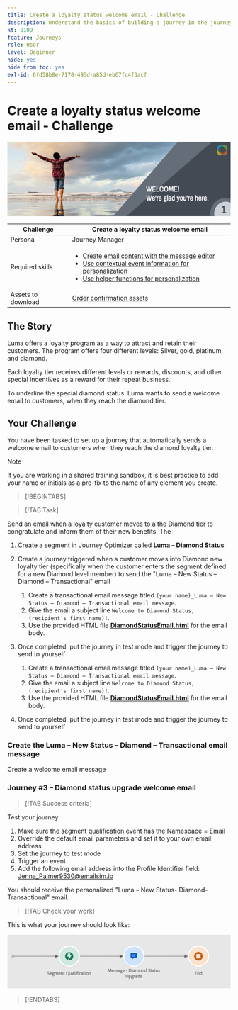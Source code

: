```yaml
---
title: Create a loyalty status welcome email - Challenge
description: Understand the basics of building a journey in the journey canvas.
kt: 8109
feature: Journeys
role: User
level: Beginner
hide: yes
hide from toc: yes
exl-id: 6fd58b8e-7178-495d-a85d-eb67fc4f3acf
---
```

# Create a loyalty status welcome email - Challenge

![AJO Loyalty status welcome email - Challenge Banner](/help/challenges/assets/email-assets/luma-transactional-onboarding-1.png)

|Challenge|Create a loyalty status welcome email|
|---|---|
|Persona|Journey Manager|
|Required skills|<ul><li>[Create email content with the message editor](https://experienceleague.adobe.com/docs/journey-optimizer-learn/tutorials/create-messages/create-email-content-with-the-message-editor.html?lang=en)</li> <li>[Use contextual event information for personalization](https://experienceleague.adobe.com/docs/journey-optimizer-learn/tutorials/personalize-content/use-contextual-event-information-for-personalization.html?lang=en)</li><li>[Use helper functions for personalization](https://experienceleague.adobe.com/docs/journey-optimizer-learn/tutorials/personalize-content/use-helper-functions-for-personalization.html?lang=en)</li></ul>|
|Assets to download|[Order confirmation assets](/help/challenges/assets/email-assets/order-confirmation-assets.zip)|

## The Story

Luma offers a loyalty program as a way to attract and retain their customers. The program offers four different levels: Silver, gold, platinum, and diamond.

Each loyalty tier receives different levels or rewards, discounts, and other special incentives as a reward for their repeat business.

To underline the special diamond status. Luma wants to send a welcome email to customers, when they reach the diamond tier.

## Your Challenge

You have been tasked to set up a journey that automatically sends a welcome email to customers when they reach the diamond loyalty tier.

>[!NOTE]
> If you are working in a shared training sandbox, it is best practice to add your name or initials as a pre-fix to the name of any element you create.

>[!BEGINTABS]

>[!TAB Task]

Send an email when a loyalty customer moves to a the Diamond tier to congratulate and inform them of their new benefits. The 

1.   Create a segment in Journey Optimizer called **Luma – Diamond Status**
2.   Create a journey triggered when a customer moves into Diamond new loyalty tier (specifically when the customer enters the segment defined for a new Diamond level member) to send the "Luma – New Status – Diamond – Transactional" email
     1. Create a transactional email message titled `(your name)_Luma – New Status – Diamond – Transactional email message`.
     2. Give the email a subject line `Welcome to Diamond Status, (recipient's first name)!`.
     3. Use the provided HTML file **[DiamondStatusEmail.html](/help/challenges/assets/email-assets/DiamondStatusEmail.html)** for the email body.
3.  Once completed, put the journey in test mode and trigger the journey to send to yourself  

    1. Create a transactional email message titled `(your name)_Luma – New Status – Diamond – Transactional email message`.
    1. Give the email a subject line `Welcome to Diamond Status, (recipient's first name)!`.
    1. Use the provided HTML file **[DiamondStatusEmail.html](/help/challenges/assets/email-assets/DiamondStatusEmail.html)** for the email body.
4. Once completed, put the journey in test mode and trigger the journey to send to yourself  

### Create the Luma – New Status – Diamond – Transactional email message

Create a welcome email message 

### **Journey #3 – Diamond status upgrade welcome email**


>[!TAB Success criteria]

Test your journey: 

1. Make sure the segment qualification event has the  Namespace  = Email 
1. Override the default email parameters and set it to your own email address 
1. Set the journey to test mode 
1. Trigger an event 
1. Add the following email address into the Profile Identifier field: Jenna_Palmer9530@emailsim.io 

You should receive the personalized "Luma – New Status- Diamond-Transactional" email. 

>[!TAB Check your work]

This is what your journey should look like: 

![Diamond-status-upgrade-journey](/help/challenges/assets/journey-luma-diamond-status-upgrade.png)

>[!ENDTABS]
